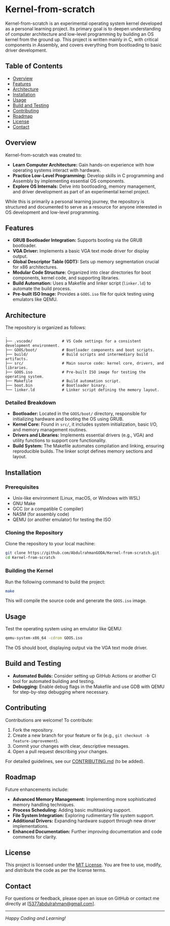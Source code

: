 # Kernel-from-scratch

Kernel-from-scratch is an experimental operating system kernel developed as a personal learning project. Its primary goal is to deepen understanding of computer architecture and low-level programming by building an OS kernel from the ground up. This project is written mainly in C, with critical components in Assembly, and covers everything from bootloading to basic driver development.

## Table of Contents

- [Overview](#overview)
- [Features](#features)
- [Architecture](#architecture)
- [Installation](#installation)
- [Usage](#usage)
- [Build and Testing](#build-and-testing)
- [Contributing](#contributing)
- [Roadmap](#roadmap)
- [License](#license)
- [Contact](#contact)

## Overview

Kernel-from-scratch was created to:
- **Learn Computer Architecture:** Gain hands-on experience with how operating systems interact with hardware.
- **Practice Low-Level Programming:** Develop skills in C programming and Assembly by implementing essential OS components.
- **Explore OS Internals:** Delve into bootloading, memory management, and driver development as part of an experimental kernel project.

While this is primarily a personal learning journey, the repository is structured and documented to serve as a resource for anyone interested in OS development and low-level programming.

## Features

- **GRUB Bootloader Integration:** Supports booting via the GRUB bootloader.
- **VGA Driver:** Implements a basic VGA text mode driver for display output.
- **Global Descriptor Table (GDT):** Sets up memory segmentation crucial for x86 architectures.
- **Modular Code Structure:** Organized into clear directories for boot components, kernel code, and supporting libraries.
- **Build Automation:** Uses a Makefile and linker script (`linker.ld`) to automate the build process.
- **Pre-built ISO Image:** Provides a `GOOS.iso` file for quick testing using emulators like QEMU.

## Architecture

The repository is organized as follows:

```
.
├── .vscode/             # VS Code settings for a consistent development environment.
├── GOOS/boot/           # Bootloader components and boot scripts.
├── build/               # Build scripts and intermediary build artifacts.
├── src/                 # Main source code: kernel core, drivers, and libraries.
├── GOOS.iso             # Pre-built ISO image for testing the operating system.
├── Makefile             # Build automation script.
├── boot.bin             # Bootloader binary.
└── linker.ld            # Linker script defining the memory layout.
```

### Detailed Breakdown

- **Bootloader:** Located in the `GOOS/boot/` directory, responsible for initializing hardware and booting the OS using GRUB.
- **Kernel Core:** Found in `src/`, it includes system initialization, basic I/O, and memory management routines.
- **Drivers and Libraries:** Implements essential drivers (e.g., VGA) and utility functions to support core functionality.
- **Build System:** The Makefile automates compilation and linking, ensuring reproducible builds. The linker script defines memory sections and layout.

## Installation

### Prerequisites

- Unix-like environment (Linux, macOS, or Windows with WSL)
- GNU Make
- GCC (or a compatible C compiler)
- NASM (for assembly code)
- QEMU (or another emulator) for testing the ISO

### Cloning the Repository

Clone the repository to your local machine:

```bash
git clone https://github.com/AbdulrahmanGODA/Kernel-from-scratch.git
cd Kernel-from-scratch
```

### Building the Kernel

Run the following command to build the project:

```bash
make
```

This will compile the source code and generate the `GOOS.iso` image.

## Usage

Test the operating system using an emulator like QEMU:

```bash
qemu-system-x86_64 -cdrom GOOS.iso
```

The OS should boot, displaying output via the VGA text mode driver.

## Build and Testing

- **Automated Builds:** Consider setting up GitHub Actions or another CI tool for automated building and testing.
- **Debugging:** Enable debug flags in the Makefile and use GDB with QEMU for step-by-step debugging where necessary.

## Contributing

Contributions are welcome! To contribute:

1. Fork the repository.
2. Create a new branch for your feature or fix (e.g., `git checkout -b feature-improvement`).
3. Commit your changes with clear, descriptive messages.
4. Open a pull request describing your changes.

For detailed guidelines, see our [CONTRIBUTING.md](CONTRIBUTING.md) (to be added).

## Roadmap

Future enhancements include:
- **Advanced Memory Management:** Implementing more sophisticated memory handling techniques.
- **Process Scheduling:** Adding basic multitasking support.
- **File System Integration:** Exploring rudimentary file system support.
- **Additional Drivers:** Expanding hardware support through new driver implementations.
- **Enhanced Documentation:** Further improving documentation and code comments for clarity.

## License

This project is licensed under the [MIT License](LICENSE). You are free to use, modify, and distribute the code as per the license terms.

## Contact

For questions or feedback, please open an issue on GitHub or contact me directly at [5377abdulrahman@gmail.com].

---

*Happy Coding and Learning!*
```
